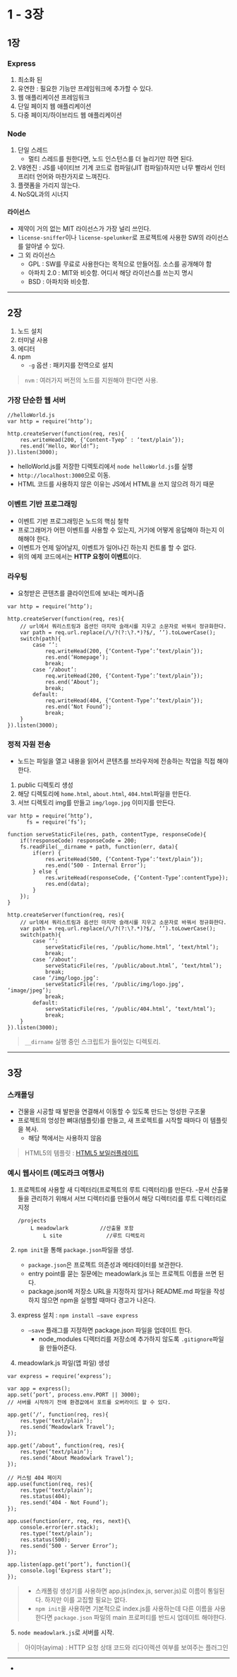# 1 - 3장

## 1장

### Express

1. 최소화 된
2. 유연한 : 필요한 기능만 프레임워크에 추가할 수 있다.
3. 웹 애플리케이션 프레임워크
4. 단일 페이지 웹 애플리케이션
5. 다중 페이지/하이브리드 웹 애플리케이션

### Node

1. 단일 스레드
	- 멀티 스레드를 원한다면, 노드 인스턴스를 더 늘리기만 하면 된다.
2. V8엔진 : JS를 네이티브 기계 코드로 컴파일(JIT 컴파일)하지만 너무 빨라서 인터프리터 언어와 마찬가지로 느껴진다.
3. 플랫폼을 가리지 않는다.
4. NoSQL과의 시너지


#### 라이선스

- 제약이 거의 없는 MIT 라이선스가 가장 널리 쓰인다.
- `license-sniffer`이나 `license-spelunker`로 프로젝트에 사용한 SW의 라이선스를 알아낼 수 있다.
- 그 외 라이선스
	- GPL : SW를 무료로 사용한다는 목적으로 만들어짐. 소스를 공개해야 함
	- 아파치 2.0 : MIT와 비슷함. 어디서 해당 라이선스를 쓰는지 명시
	- BSD : 아파치와 비슷함.

***

## 2장

1. 노드 설치
2. 터미널 사용
3. 에디터
4. npm
	- `-g` 옵션 : 패키지를 전역으로 설치

> `nvm` : 여러가지 버전의 노드를 지원해야 한다면 사용.

### 가장 단순한 웹 서버

```JS
//helloWorld.js
var http = require(‘http’);

http.createServer(function(req, res){
	res.writeHead(200, {‘Content-Tyep’ : ‘text/plain’});
	res.end(‘Hello, World!”);
}).listen(3000);
```

- helloWorld.js를 저장한 디렉토리에서 `node helloWorld.js`를 실행
- `http://localhost:3000`으로 이동.
- HTML 코드를 사용하지 않은 이유는 JS에서 HTML을 쓰지 않으려 하기 때문

### 이벤트 기반 프로그래밍

- 이벤트 기반 프로그래밍은 노드의 핵심 철학
- 프로그래머가 어떤 이벤트를 사용할 수 있는지, 거기에 어떻게 응답해야 하는지 이해해야 한다.
- 이벤트가 언제 일어날지, 이벤트가 일어나긴 하는지 컨트롤 할 수 없다.
- 위의 예제 코드에서는 **HTTP 요청이 이벤트**이다.

### 라우팅

- 요청받은 콘텐츠를 클라이언트에 보내는 메커니즘

```JS
var http = require(‘http’);

http.createServer(function(req, res){
	// url에서 쿼리스트링과 옵션인 마지막 슬래시를 지우고 소문자로 바꿔서 정규화한다.
	var path = req.url.replace(/\/?(?:\?.*)?$/, ‘’).toLowerCase();
	switch(path){
		case ‘’:
			req.writeHead(200, {‘Content-Type’:’text/plain’});
			res.end(‘Homepage’);
			break;
		case ‘/about’:
			req.writeHead(200, {‘Content-Type’:’text/plain’});
			res.end(‘About’);
			break;
		default:
			req.writeHead(404, {‘Content-Type’:’text/plain’});
			res.end(‘Not Found’);
			break;
	}
}).listen(3000);
```

### 정적 자원 전송

- 노드는 파일을 열고 내용을 읽어서 콘텐츠를 브라우저에 전송하는 작업을 직접 해야한다.

1. public 디렉토리 생성
2. 해당 디렉토리에 `home.html`, `about.html`, `404.html`파일을 만든다.
3. 서브 디렉토리 img를 만들고 `img/logo.jpg` 이미지를 만든다.

```JS
var http = require(‘http’),
	  fs = require(‘fs’);
	  
function serveStaticFile(res, path, contentType, responseCode){
	if(!responseCode) responseCode = 200;
	fs.readFile(__dirname + path, function(err, data){
		if(err) {
			res.writeHead(500, {‘Content-Type’:‘text/plain’});
			res.end(‘500 - Internal Error’);
		} else {
			res.writeHead(responseCode, {‘Content-Type’:contentType});
			res.end(data);
		}
	});
}

http.createServer(function(req, res){
	// url에서 쿼리스트링과 옵션인 마지막 슬래시를 지우고 소문자로 바꿔서 정규화한다.
	var path = req.url.replace(/\/?(?:\?.*)?$/, ‘’).toLowerCase();
	switch(path){
		case ‘’:
			serveStaticFile(res, ‘/public/home.html’, ‘text/html’);
			break;
		case ‘/about’:
			serveStaticFile(res, ‘/public/about.html’, ‘text/html’);
			break;
		case ‘/img/logo.jpg’:
			serveStaticFile(res, ‘/public/img/logo.jpg’, ‘image/jpeg’);
			break;
		default:
			serveStaticFile(res, ‘/public/404.html’, ‘text/html’);
			break;
	}
}).listen(3000);
```

> `__dirname` 실행 중인 스크립트가 들어있는 디렉토리.

***

## 3장

### 스캐폴딩

- 건물을 시공할 때 발판을 연결해서 이동할 수 있도록 만드는 엉성한 구조물
- 프로젝트의 엉성한 뼈대(템플릿)를 만들고, 새 프로젝트를 시작할 때마다 이 템플릿을 복사.
	- 해당 책에서는 사용하지 않음

> HTML5의 템플릿 : [HTML5 보일러플레이트](http://bit.ly/boiler_plate)

### 예시 웹사이트 (메도라크 여행사)

1. 프로젝트에 사용할 새 디렉터리(프로젝트의 루트 디렉터리)를 만든다.
	-문서 산출물들을 관리하기 위해서 서브 디렉터리를 만들어서 해당 디렉터리를 루트 디렉터리로 지정

	```
	/projects
		L meadowlark          //산출물 포함
			L site              //루트 디렉토리
	```

2. `npm init`을 통해 `package.json`파일을 생성.
	- `package.json`은 프로젝트 의존성과 메타데이터를 보관한다.
	- entry point를 묻는 질문에는 meadowlark.js 또는 프로젝트 이름을 쓰면 된다.
	- package.json에 저장소 URL을 지정하지 않거나 README.md 파일을 작성하지 않으면 npm을 실행할 때마다 경고가 나온다.

3. express 설치 : `npm install —save express`
	- `—save` 플래그를 지정하면 package.json 파일을 업데이트 한다.
		- node_modules 디렉터리를 저장소에 추가하지 않도록 `.gitignore`파일을 만들어준다.

4. meadowlark.js 파일(앱 파일) 생성

```JS
var express = require(‘express’);

var app = express();
app.set(‘port’, process.env.PORT || 3000);
// 서버를 시작하기 전에 환경값에서 포트를 오버라이드 할 수 있다.

app.get(‘/‘, function(req, res){
	res.type(‘text/plain’);
	res.send(‘Meadowlark Travel’);
});

app.get(‘/about‘, function(req, res){
	res.type(‘text/plain’);
	res.send(‘About Meadowlark Travel’);
});

// 커스텀 404 페이지
app.use(function(req, res){
	res.type(‘text/plain’);
	res.status(404);
	res.send(‘404 - Not Found’);
});

app.use(function(err, req, res, next){\
	console.error(err.stack);
	res.type(‘text/plain’);
	res.status(500);
	res.send(‘500 - Server Error’);
});

app.listen(app.get(‘port’), function(){
	console.log(‘Express start’);
});
```

> - 스캐폴링 생성기를 사용하면 app.js(index.js, server.js)로 이름이 통일된다. 하지만 이를 고집할 필요는 없다.
> - `npm init`을 사용하면 기본적으로 index.js를 사용하는데 다른 이름을 사용한다면 `package.json` 파일의 main 프로퍼티를 반드시 업데이트 해야한다.

5. `node meadowlark.js`로 서버를 시작.

> 아이마(ayima) : HTTP 요청 상태 코드와 리다이렉션 여부를 보여주는 플러그인

***

- 